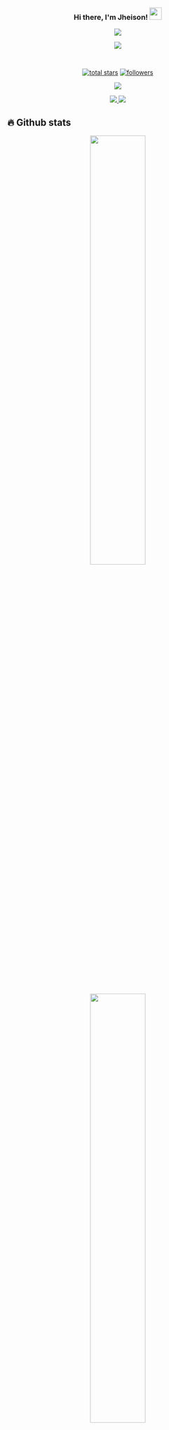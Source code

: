
<h3 align="center">
  Hi there, I'm Jheison!
  <img src="https://media.giphy.com/media/hvRJCLFzcasrR4ia7z/giphy.gif" width="28">
</h3>
<p align="center">
  <a href="#"><img src="https://readme-typing-svg.herokuapp.com/?lines=Electronics%20Engineer;Mobile%20Developer;Interested%20in%20AI%20and%20Computer%20Vision;Always%20learning%20new%20things;&font=Fira%20Code&center=true&width=700&height=50&color=3498DB&vCenter=true&size=24&pause=500"></a>
</p>
<p align="center">
<img src ="https://github-readme-streak-stats.herokuapp.com?user=JheisonM&theme=darcula&hide_border=true&background=FFFFFF00">
</p>


<br/>


<p align="center">
  <a href="https://github.com/JheisonM?tab=repositories&sort=stargazers">
    <img alt="total stars" title="Total stars on GitHub" src="https://custom-icon-badges.herokuapp.com/github/stars/JheisonM?color=55960c&style=for-the-badge&labelColor=488207&logo=star"/></a>
    
  <a href="https://github.com/JheisnoM?tab=followers">
    <img alt="followers" title="Follow me on Github" src="https://custom-icon-badges.herokuapp.com/github/followers/JheisonM?color=236ad3&labelColor=1155ba&style=for-the-badge&logo=person-add&label=Follow&logoColor=white"/></a>
</p>

<p align="center">
	<img src="https://komarev.com/ghpvc/?username=JheisonM&color=blueviolet&style=flat-square&label=Profile+Views" />
</p>

<p align="center">
	<a href="https://www.linkedin.com/in/jheison-martinez-bolivar/">
		<img src="https://img.shields.io/badge/LinkedIn-0077B5?style=for-the-badge&logo=linkedin&logoColor=white" />
	</a>
	<a href="mailto:jheison.mb@gmail.com">
		<img src="https://img.shields.io/badge/Gmail-D14836?style=for-the-badge&logo=gmail&logoColor=white" />
	</a>
</p>





## 🔥 Github stats


<p align="center">
  <img height="50%" width="auto" src ="https://github-readme-stats.vercel.app/api?username=JheisonM&show_icons=true&count_private=true&theme=darcula&hide_border=true&hide=issues,contribs&bg_color=00000000">
  
  <img height="50%" width="auto" src ="https://github-readme-stats.vercel.app/api/top-langs/?username=JheisonM&layout=compact&hide_border=true&theme=darcula&bg_color=00000000&langs_count=6&hide=jupyter%20notebook,tex,css,php">
  
  <br/>
  <br/>
  
  <img alt="JheisonM's Activity Graph" src="https://denvercoder1-activity-graph.herokuapp.com/graph/?username=JheisonM&bg_color=161D27&color=FFFFFF&line=3498DB&point=E18335&hide_border=true&radius=16" />
</p>


## 🛠️ Tech Stack

<p>
    <a href="#"><img alt="C" src="https://custom-icon-badges.herokuapp.com/badge/C-03599C.svg?logo=c-in-hexagon&logoColor=white"></a>
    <a href="#"><img alt="C++" src="https://custom-icon-badges.herokuapp.com/badge/C++-9C033A.svg?logo=cpp2&logoColor=white"></a>
    <a href="#"><img alt="Java" src="https://custom-icon-badges.herokuapp.com/badge/Java-007396.svg?logo=java&logoColor=white"></a>
    <a href="#"><img alt="Kotlin" src="https://img.shields.io/badge/Kotlin-0095D5.svg?logo=Kotlin&logoColor=white"></a>
    <a href="#"><img alt="Python" src="https://img.shields.io/badge/Python-14354C.svg?logo=python&logoColor=white"></a>
    <a href="#"><img alt="SQL" src="https://custom-icon-badges.herokuapp.com/badge/SQL-025E8C.svg?logo=database&logoColor=white"></a>
    <a href="#"><img alt="Markdown" src="https://img.shields.io/badge/Markdown-000000.svg?logo=markdown&logoColor=white"></a>
    <a href="#"><img alt="LaTeX" src="https://img.shields.io/badge/LaTeX-008080.svg?logo=LaTeX&logoColor=white"></a>
    <a href="#""><img alt="HTML" src="https://img.shields.io/badge/HTML-E34F26.svg?logo=html5&logoColor=white"></a>
    <a href="#"><img alt="CSS" src="https://img.shields.io/badge/CSS-1572B6.svg?logo=css3&logoColor=white"></a>
    <a href="#"><img alt="JavaScript" src="https://img.shields.io/badge/JavaScript-F7DF1E.svg?logo=javascript&logoColor=black"></a>
    <a href="#"><img alt="Android" src="https://img.shields.io/badge/Android-3DDC84?logo=android&logoColor=white"></a>
    <a href="#"><img alt="Bootstrap" src="https://img.shields.io/badge/Bootstrap-7952B3.svg?logo=bootstrap&logoColor=white"></a>
    <a href="#"><img alt="GitHub Actions" src="https://img.shields.io/badge/GitHub%20Actions-2671E5.svg?logo=github%20actions&logoColor=white"></a>
    <a href="#"><img alt="JUnit" src="https://custom-icon-badges.herokuapp.com/badge/JUnit-25A162.svg?logo=check-circle&logoColor=white"></a>
    <a href="#"><img alt="Keras" src="https://img.shields.io/badge/Keras-D00000.svg?logo=Keras&logoColor=white"></a>
    <a href="#"><img alt="NumPy" src="https://img.shields.io/badge/Numpy-013243.svg?logo=numpy&logoColor=white"></a>
    <a href="#"><img alt="Pandas" src="https://img.shields.io/badge/Pandas-150458.svg?logo=pandas&logoColor=white"></a>
    <a href="#"><img alt="TensorFlow" src="https://img.shields.io/badge/TensorFlow-FF6F00.svg?logo=TensorFlow&logoColor=white"></a>
    <a href="#"><img alt="MySQL" src="https://img.shields.io/badge/MySQL-00f.svg?logo=mysql&logoColor=white"></a>
    <a href="#"><img alt="PostgreSQL" src ="https://img.shields.io/badge/PostgreSQL-316192.svg?logo=postgresql&logoColor=white"></a>
    <a href="#"><img alt="SQLite" src ="https://img.shields.io/badge/SQLite-07405e.svg?logo=sqlite&logoColor=white"></a>
    <a href="#"><img alt="Git" src="https://img.shields.io/badge/Git-F05033.svg?logo=git&logoColor=white"></a>
    <a href="#"><img alt="Jupyter" src="https://img.shields.io/badge/Jupyter-F37626.svg?logo=Jupyter&logoColor=white"></a>
</p>


